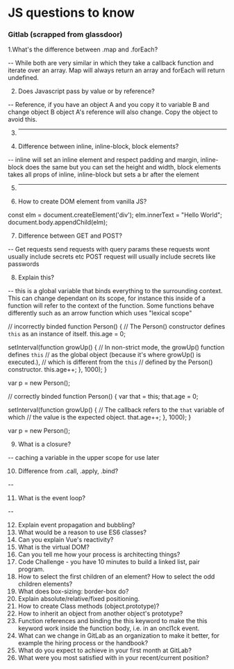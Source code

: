 # JS questions to know

### Gitlab (scrapped from glassdoor)
1.What's the difference between .map and .forEach?

-- While both are very similar in which they take a callback function and 
   iterate over an array. Map will always return an array and forEach will return undefined.

2. Does Javascript pass by value or by reference?

-- Reference, if you have an object A and you copy it to variable B and change object B object A's reference will also change. Copy the object to avoid this.

3. ____
4. Difference between inline, inline-block, block elements?

-- inline will set an inline element and respect padding and margin, inline-block does the same but you can set the height and width, block elements takes all props of inline, inline-block but sets a br after the element


5. ____
6. How to create DOM element from vanilla JS?

  const elm = document.createElement('div');
  elm.innerText = "Hello World";
  document.body.appendChild(elm);

7. Difference between GET and POST?

-- Get requests send requests with query params these requests wont usually include secrets etc POST request will usually include secrets like passwords

8. Explain this?

-- this is a global variable that binds everything to the surrounding context. This can change dependant on its scope, for instance this inside of a function will refer to the context of the function. Some functions behave differently such as an arrow function which uses "lexical scope"

// incorrectly binded
function Person() {
  // The Person() constructor defines `this` as an instance of itself.
  this.age = 0;

  setInterval(function growUp() {
    // In non-strict mode, the growUp() function defines `this`
    // as the global object (because it's where growUp() is executed.), 
    // which is different from the `this`
    // defined by the Person() constructor.
    this.age++;
  }, 1000);
}

var p = new Person();

// correctly binded
function Person() {
  var that = this;
  that.age = 0;

  setInterval(function growUp() {
    // The callback refers to the `that` variable of which
    // the value is the expected object.
    that.age++;
  }, 1000);
}

var p = new Person();

9. What is a closure?

-- caching a variable in the upper scope for use later

10. Difference from .call, .apply, .bind?

--

11. What is the event loop?

-- 

12. Explain event propagation and bubbling?
13. What would be a reason to use ES6 classes?
14. Can you explain Vue's reactivity?
15. What is the virtual DOM?
16. Can you tell me how your process is architecting things?
17. Code Challenge - you have 10 minutes to build a linked list, pair program.
18. How to select the first children of an element? How to select the odd children elements?
19. What does box-sizing: border-box do?
20. Explain absolute/relative/fixed positioning.
21. How to create Class methods (object.prototype)?
22. How to inherit an object from another object's prototype?
23. Function references and binding the this keyword to make the this keyword work inside the function body, i.e. in an oncl1ck event.
24. What can we change in GitLab as an organization to make it better, for example the hiring process or the handbook?
25. What do you expect to achieve in your first month at GitLab?
26. What were you most satisfied with in your recent/current position?

